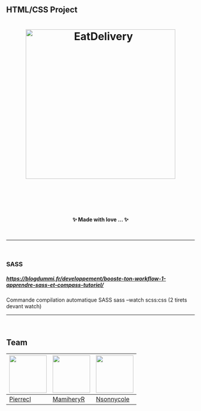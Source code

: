 ## HTML/CSS Project

<h1 align="center">
	<img width="400" src="" alt="EatDelivery">
	<br>
	<br>
</h1>

<br>
<br>

<p align="center">
	<b>✨ Made with love ... ✨</b>
</p>

<br>

---

<br>

### SASS

##### https://blogdummi.fr/developpement/booste-ton-workflow-1-apprendre-sass-et-compass-tutoriel/

Commande compilation automatique SASS
sass –watch scss:css (2 tirets devant watch)

---

<br>

## Team

<img width="100" src="https://rawgit.com/lpdw/eatDelivery/master/temp/pierrecl.png"> | <img width="100" src="https://avatars1.githubusercontent.com/u/18123987?v=3&s=400"> | <img width="100" src="https://avatars2.githubusercontent.com/u/17177681?v=3&s=400">
---|---|---
[Pierrecl](https://github.com/pierrecl) | [MamiheryR](https://github.com/mamiheryR) | [Nsonnycole](https://github.com/nsonnycole)
